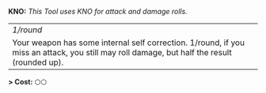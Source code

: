 
**KNO:** *This Tool uses KNO for attack and damage rolls.*

|                                                                                                                                             |
| ------------------------------------------------------------------------------------------------------------------------------------------- |
| *1/round*                                                                                                                                   |
| Your weapon has some internal self correction. 1/round, if you miss an attack, you still may roll damage, but half the result (rounded up). |

**\> Cost:** ⬡⬡
